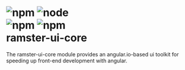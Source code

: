 ![npm](https://img.shields.io/npm/v/ramster-ui-core.svg)
![node](https://img.shields.io/node/v/ramster-ui-core.svg)
<br/>
![npm](https://img.shields.io/npm/dt/ramster-ui-core.svg)
![npm](https://img.shields.io/npm/dm/ramster-ui-core.svg)
<br/>
ramster-ui-core
==
The ramster-ui-core module provides an angular.io-based ui toolkit for speeding up front-end development with angular.
